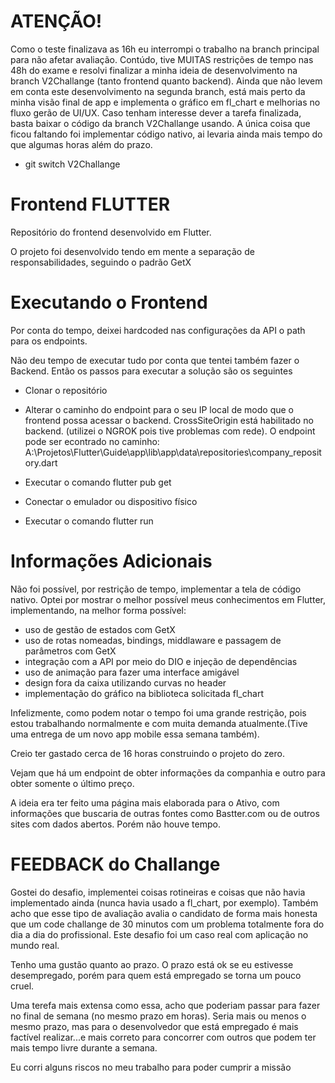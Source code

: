 # ATENÇÃO!
Como o teste finalizava as 16h eu interrompi o trabalho na branch principal para não afetar avaliação. Contúdo, tive MUITAS restrições de tempo nas 48h do exame e resolvi finalizar a minha ideia de desenvolvimento na branch V2Challange (tanto frontend quanto backend). Ainda que não levem em conta este desenvolvimento na segunda branch, está mais perto da minha visão final de app e implementa o gráfico em fl_chart e melhorias no fluxo gerão de UI/UX. Caso tenham interesse dever a tarefa finalizada, basta baixar o código da branch V2Challange usando. A única coisa que ficou faltando foi implementar código nativo, ai levaria ainda mais tempo do que algumas horas além do prazo.

- git switch V2Challange


# Frontend FLUTTER
Repositório do frontend desenvolvido em Flutter.

O projeto foi desenvolvido tendo em mente a separação de responsabilidades, seguindo o padrão GetX


# Executando o Frontend
Por conta do tempo, deixei hardcoded nas configurações da API o path para os endpoints.

Não deu tempo de executar tudo por conta que tentei também fazer o Backend. Então os passos para executar a solução são os seguintes

- Clonar o repositório

- Alterar o caminho do endpoint para o seu IP local de modo que o frontend possa acessar o backend. CrossSiteOrigin está habilitado no backend.
(utilizei o NGROK pois tive problemas com rede). O endpoint pode ser econtrado no caminho: A:\Projetos\Flutter\Guide\app\lib\app\data\repositories\company_repository.dart

- Executar o comando flutter pub get
- Conectar o emulador ou dispositivo físico
- Executar o comando flutter run


# Informações Adicionais

Não foi possível, por restrição de tempo, implementar a tela de código nativo. Optei por mostrar o melhor possível meus conhecimentos em Flutter, implementando, na melhor forma possível:

- uso de gestão de estados com GetX
- uso de rotas nomeadas, bindings, middlaware e passagem de parâmetros com GetX
- integração com a API por meio do DIO e injeção de dependências
- uso de animação para fazer uma interface amigável
- design fora da caixa utilizando curvas no header
- implementação do gráfico na biblioteca solicitada fl_chart

Infelizmente, como podem notar o tempo foi uma grande restrição, pois estou trabalhando normalmente e com muita demanda atualmente.(Tive uma entrega de um novo app mobile essa semana também).

Creio ter gastado cerca de 16 horas construindo o projeto do zero. 

Vejam que há um endpoint de obter informações da companhia e outro para obter somente o último preço.

A ideia era ter feito uma página mais elaborada para o Ativo, com informações que buscaria de outras fontes como Bastter.com ou de outros sites com dados abertos. Porém não houve tempo. 


# FEEDBACK do Challange
Gostei do desafio, implementei coisas rotineiras e coisas que não havia implementado ainda (nunca havia usado a fl_chart, por exemplo). Também acho que esse tipo de avaliação avalia o candidato de forma mais honesta que um code challange de 30 minutos com um problema totalmente fora do dia a dia do profissional. Este desafio foi um caso real com aplicação no mundo real.

Tenho uma gustão quanto ao prazo. O prazo está ok se eu estivesse desempregado, porém para quem está empregado se torna um pouco cruel.

Uma terefa mais extensa como essa, acho que poderiam passar para fazer no final de semana (no mesmo prazo em horas). Seria mais ou menos o mesmo prazo, mas para o desenvolvedor que está empregado é mais factível realizar...e mais correto para concorrer com outros que podem ter mais tempo livre durante a semana.

Eu corri alguns riscos no meu trabalho para poder cumprir a missão

